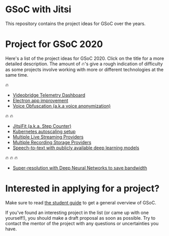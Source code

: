 # GSoC with Jitsi 

This repository contains the project ideas for GSoC over the years. 

# Project for GSoC 2020

Here's a list of the project ideas for GSoC 2020. Click on the title for a more detailed description. 
The amount of :fire:'s give a rough indication of difficulty as some projects involve working with more or different
technologies at the same time. 

:fire: 

* [Videobridge Telemetry Dashboard](2020/videobridge_dashboard.md)
* [Electron app improvement](2020/electron.md)
* [Voice Obfuscation (a.k.a voice anonymization)](2020/voice-obfuscation.md)

:fire: :fire: 

* [JitsiFit (a.k.a. Step Counter)](2020/jitsi-fit.md)
* [Kubernetes autoscaling setup](2020/k8s.md)
* [Multiple Live Streaming Providers](2020/live-streaming-providers.md)
* [Multiple Recording Storage Providers](2020/recording-storage-providers.md)
* [Speech-to-text with publicly available deep learning models](2020/speech-to-text.md)


:fire: :fire: :fire: 

* [Super-resolution with Deep Neural Networks to save bandwidth](2020/superresolution_with_deep_nn.md)

# Interested in applying for a project?

Make sure to read [the student guide](https://google.github.io/gsocguides/student/) to get a general overview of GSoC.


If you've found an interesting project in the list (or came up with one yourself!), you should make a draft proposal as soon as possible. 
Try to contact the mentor of the project with any questions or uncertainties you have. 




